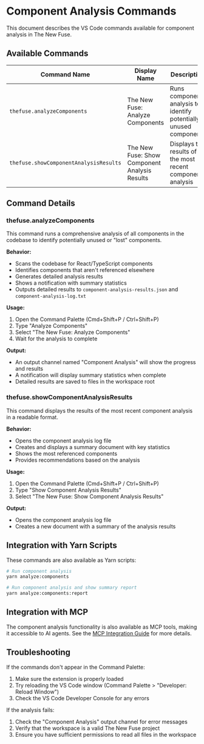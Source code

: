 # Component Analysis Commands

This document describes the VS Code commands available for component analysis in The New Fuse.

## Available Commands

| Command Name | Display Name | Description |
|-------------|--------------|-------------|
| `thefuse.analyzeComponents` | The New Fuse: Analyze Components | Runs component analysis to identify potentially unused components |
| `thefuse.showComponentAnalysisResults` | The New Fuse: Show Component Analysis Results | Displays the results of the most recent component analysis |

## Command Details

### thefuse.analyzeComponents

This command runs a comprehensive analysis of all components in the codebase to identify potentially unused or "lost" components.

**Behavior:**
- Scans the codebase for React/TypeScript components
- Identifies components that aren't referenced elsewhere
- Generates detailed analysis results
- Shows a notification with summary statistics
- Outputs detailed results to `component-analysis-results.json` and `component-analysis-log.txt`

**Usage:**
1. Open the Command Palette (Cmd+Shift+P / Ctrl+Shift+P)
2. Type "Analyze Components"
3. Select "The New Fuse: Analyze Components"
4. Wait for the analysis to complete

**Output:**
- An output channel named "Component Analysis" will show the progress and results
- A notification will display summary statistics when complete
- Detailed results are saved to files in the workspace root

### thefuse.showComponentAnalysisResults

This command displays the results of the most recent component analysis in a readable format.

**Behavior:**
- Opens the component analysis log file
- Creates and displays a summary document with key statistics
- Shows the most referenced components
- Provides recommendations based on the analysis

**Usage:**
1. Open the Command Palette (Cmd+Shift+P / Ctrl+Shift+P)
2. Type "Show Component Analysis Results"
3. Select "The New Fuse: Show Component Analysis Results"

**Output:**
- Opens the component analysis log file
- Creates a new document with a summary of the analysis results

## Integration with Yarn Scripts

These commands are also available as Yarn scripts:

```bash
# Run component analysis
yarn analyze:components

# Run component analysis and show summary report
yarn analyze:components:report
```

## Integration with MCP

The component analysis functionality is also available as MCP tools, making it accessible to AI agents. See the [MCP Integration Guide](../guides/MCP-INTEGRATION-GUIDE.md#component-analysis-tools) for more details.

## Troubleshooting

If the commands don't appear in the Command Palette:
1. Make sure the extension is properly loaded
2. Try reloading the VS Code window (Command Palette > "Developer: Reload Window")
3. Check the VS Code Developer Console for any errors

If the analysis fails:
1. Check the "Component Analysis" output channel for error messages
2. Verify that the workspace is a valid The New Fuse project
3. Ensure you have sufficient permissions to read all files in the workspace
